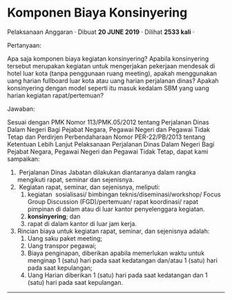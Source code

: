 Komponen Biaya Konsinyering
===========================

Pelaksanaan Anggaran · Dibuat **20 JUNE 2019** · Dilihat **2533 kali** ·

Pertanyaan:

Apa saja komponen biaya kegiatan konsinyering? Apabila konsinyering tersebut merupakan kegiatan untuk mengerjakan pekerjaan mendesak di hotel luar kota (tanpa penggunaan ruang meeting), apakah menggunakan uang harian fullboard luar kota atau uang harian perjalanan dinas? Apakah konsinyering dengan model seperti itu masuk kedalam SBM yang uang harian kegiatan rapat/pertemuan?

Jawaban:

Sesuai dengan PMK Nomor 113/PMK.05/2012 tentang Perjalanan Dinas Dalam Negeri Bagi Pejabat Negara, Pegawai Negeri dan Pegawai Tidak Tetap dan Perdirjen Perbendaharaan Nomor PER-22/PB/2013 tentang Ketentuan Lebih Lanjut Pelaksanaan Perjalanan Dinas Dalam Negeri Bagi Pejabat Negara, Pegawai Negeri dan Pegawai Tidak Tetap, dapat kami sampaikan:

1.   Perjalanan Dinas Jabatan dilakukan diantaranya dalam rangka mengikuti rapat, seminar dan sejenisnya.
2.   Kegiatan rapat, seminar, dan sejenisnya, meliputi:
    1.  kegiatan  sosialisasi/ bimbingan teknis/diseminasi/workshop/ Focus Group Discussion (FGD)/pertemuan/ rapat koordinasi/ rapat pimpinan di dalam atau di luar kantor penyelenggara kegiatan.
    2.  **konsinyering**; dan
    3.  rapat di dalam kantor di luar jam kerja.
3.  Rincian biaya untuk kegiatan rapat, seminar, dan sejenisnya adalah:
    1.  Uang saku paket meeting;
    2.  Uang transpor pegawai;
    3.  Biaya penginapan, diberikan apabila memerlukan waktu untuk menginap 1 (satu) hari pada saat kedatangan dan/atau 1 (satu) hari pada saat kepulangan;
    4.  Uang Harian diberikan 1 (satu) hari pada saat kedatangan dan 1 (satu) hari pada saat kepulangan.

  
  
  

* * *